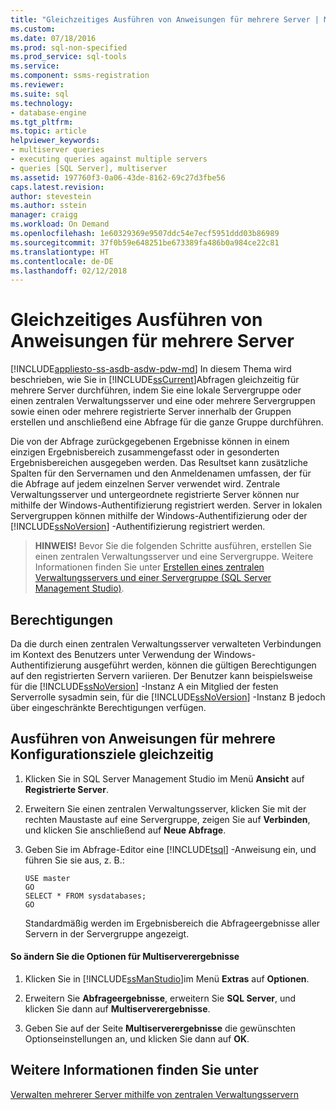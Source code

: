 ```yaml
---
title: "Gleichzeitiges Ausführen von Anweisungen für mehrere Server | Microsoft-Dokumentation"
ms.custom: 
ms.date: 07/18/2016
ms.prod: sql-non-specified
ms.prod_service: sql-tools
ms.service: 
ms.component: ssms-registration
ms.reviewer: 
ms.suite: sql
ms.technology:
- database-engine
ms.tgt_pltfrm: 
ms.topic: article
helpviewer_keywords:
- multiserver queries
- executing queries against multiple servers
- queries [SQL Server], multiserver
ms.assetid: 197760f3-0a06-43de-8162-69c27d3fbe56
caps.latest.revision: 
author: stevestein
ms.author: sstein
manager: craigg
ms.workload: On Demand
ms.openlocfilehash: 1e60329369e9507ddc54e7ecf5951ddd03b86989
ms.sourcegitcommit: 37f0b59e648251be673389fa486b0a984ce22c81
ms.translationtype: HT
ms.contentlocale: de-DE
ms.lasthandoff: 02/12/2018
---
```

# <a name="execute-statements-against-multiple-servers-simultaneously"></a>Gleichzeitiges Ausführen von Anweisungen für mehrere Server
[!INCLUDE[appliesto-ss-asdb-asdw-pdw-md](../../includes/appliesto-ss-asdb-asdw-pdw-md.md)]
In diesem Thema wird beschrieben, wie Sie in [!INCLUDE[ssCurrent](../../includes/sscurrent-md.md)]Abfragen gleichzeitig für mehrere Server durchführen, indem Sie eine lokale Servergruppe oder einen zentralen Verwaltungsserver und eine oder mehrere Servergruppen sowie einen oder mehrere registrierte Server innerhalb der Gruppen erstellen und anschließend eine Abfrage für die ganze Gruppe durchführen. 
  
Die von der Abfrage zurückgegebenen Ergebnisse können in einem einzigen Ergebnisbereich zusammengefasst oder in gesonderten Ergebnisbereichen ausgegeben werden. Das Resultset kann zusätzliche Spalten für den Servernamen und den Anmeldenamen umfassen, der für die Abfrage auf jedem einzelnen Server verwendet wird. Zentrale Verwaltungsserver und untergeordnete registrierte Server können nur mithilfe der Windows-Authentifizierung registriert werden. Server in lokalen Servergruppen können mithilfe der Windows-Authentifizierung oder der [!INCLUDE[ssNoVersion](../../includes/ssnoversion-md.md)] -Authentifizierung registriert werden.  
  
> **HINWEIS!** Bevor Sie die folgenden Schritte ausführen, erstellen Sie einen zentralen Verwaltungsserver und eine Servergruppe. Weitere Informationen finden Sie unter [Erstellen eines zentralen Verwaltungsservers und einer Servergruppe &#40;SQL Server Management Studio&#41;](../../tools/sql-server-management-studio/create-a-central-management-server-and-server-group.md).  

  
##  <a name="Permissions"></a> Berechtigungen  
 Da die durch einen zentralen Verwaltungsserver verwalteten Verbindungen im Kontext des Benutzers unter Verwendung der Windows-Authentifizierung ausgeführt werden, können die gültigen Berechtigungen auf den registrierten Servern variieren. Der Benutzer kann beispielsweise für die [!INCLUDE[ssNoVersion](../../includes/ssnoversion-md.md)] -Instanz A ein Mitglied der festen Serverrolle sysadmin sein, für die [!INCLUDE[ssNoVersion](../../includes/ssnoversion-md.md)] -Instanz B jedoch über eingeschränkte Berechtigungen verfügen.  
  
 ## <a name="execute-statements-against-multiple-configuration-targets-simultaneously"></a>Ausführen von Anweisungen für mehrere Konfigurationsziele gleichzeitig  

1.  Klicken Sie in SQL Server Management Studio im Menü **Ansicht** auf **Registrierte Server**.  
  
2.  Erweitern Sie einen zentralen Verwaltungsserver, klicken Sie mit der rechten Maustaste auf eine Servergruppe, zeigen Sie auf **Verbinden**, und klicken Sie anschließend auf **Neue Abfrage**.  
  
3.  Geben Sie im Abfrage-Editor eine [!INCLUDE[tsql](../../includes/tsql-md.md)] -Anweisung ein, und führen Sie sie aus, z. B.:  
  
    ```  
    USE master  
    GO  
    SELECT * FROM sysdatabases;  
    GO  
    ```  
  
     Standardmäßig werden im Ergebnisbereich die Abfrageergebnisse aller Servern in der Servergruppe angezeigt.  
  
#### <a name="to-change-the-multiserver-results-options"></a>So ändern Sie die Optionen für Multiserverergebnisse  
  
1.  Klicken Sie in [!INCLUDE[ssManStudio](../../includes/ssmanstudio-md.md)]im Menü **Extras** auf **Optionen**.  
  
2.  Erweitern Sie **Abfrageergebnisse**, erweitern Sie **SQL Server**, und klicken Sie dann auf **Multiserverergebnisse**.  
  
3.  Geben Sie auf der Seite **Multiserverergebnisse** die gewünschten Optionseinstellungen an, und klicken Sie dann auf **OK**.  
  
## <a name="see-also"></a>Weitere Informationen finden Sie unter  
 [Verwalten mehrerer Server mithilfe von zentralen Verwaltungsservern](../../relational-databases/administer-multiple-servers-using-central-management-servers.md)  
  
  
